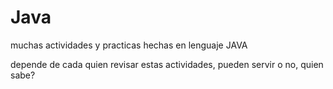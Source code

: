 # Java
muchas actividades y practicas hechas en lenguaje JAVA

depende de cada quien revisar estas actividades, pueden servir 
o no, quien sabe?
